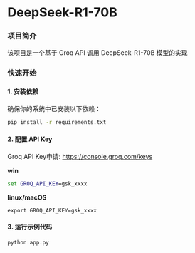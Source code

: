 # DeepSeek-R1-70B
### 项目简介

该项目是一个基于 Groq API 调用 DeepSeek-R1-70B 模型的实现

### 快速开始

#### 1. 安装依赖

确保你的系统中已安装以下依赖：

```bash
pip install -r requirements.txt
```

#### 2. 配置 API Key

Groq API Key申请: https://console.groq.com/keys

**win**

```cmd
set GROQ_API_KEY=gsk_xxxx
```

**linux/macOS**

```bsah
export GROQ_API_KEY=gsk_xxxx
```



#### 3. 运行示例代码

```
python app.py
```
